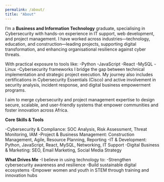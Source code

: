 ```yaml
---
permalink: /about/
title: "About"
---
```

I’m a **Business and Information Technology** graduate, specialising in Cybersecurity with hands-on experience in IT support, web development, and project management. I have worked across industries—technology, education, and construction—leading projects, supporting digital transformation, and enhancing organisational resilience against cyber threats.

With practical exposure to tools like:
-Python 
-JavaScript
-React
-MySQL 
-Linux
-Cybersecurity frameworks 
I bridge the gap between technical implementation and strategic project execution. My journey also includes certifications in Cybersecurity Essentials (Cisco) and active involvement in security analysis, incident response, and digital business empowerment programs.

I aim to merge cybersecurity and project management expertise to design secure, scalable, and user-friendly systems that empower communities and foster innovation across Africa.

**Core Skills & Tools**

-Cybersecurity & Compliance: SOC Analysis, Risk Assessment, Threat Monitoring, IAM
-Project & Business Management: Construction Management, Agile, Resource Planning, Reporting
-IT & Development: Python, JavaScript, React, MySQL, Networking, IT Support
-Digital Business & Marketing: SEO, Email Marketing, Social Media Strategy

**What Drives Me**
-I believe in using technology to:
-Strengthen cybersecurity awareness and resilience
-Build sustainable digital ecosystems
-Empower women and youth in STEM through training and innovation hubs
